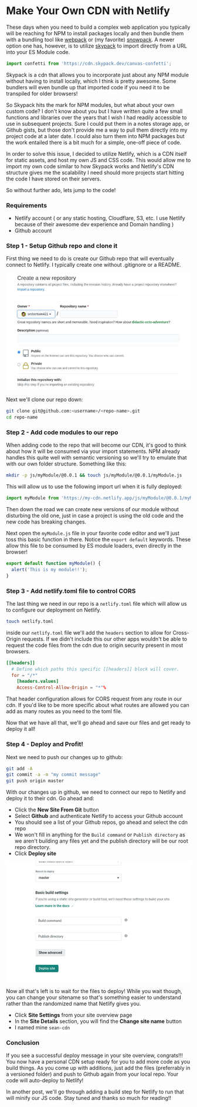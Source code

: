 # Make Your Own CDN with Netlify

These days when you need to build a complex web application you typically will be reaching for NPM to install packages locally and then bundle them with a bundling tool like [webpack](https://webpack.js.org/) or (my favorite) [snowpack](https://www.snowpack.dev/). A newer option one has, however, is to utilize [skypack](https://www.skypack.dev/) to import directly from a URL into your ES Module code.

```javascript
import confetti from 'https://cdn.skypack.dev/canvas-confetti';
```

Skypack is a cdn that allows you to incorporate just about any NPM module without having to install locally, which I think is pretty awesome. Some bundlers will even bundle up that imported code if you need it to be transpiled for older browsers!

So Skypack hits the mark for NPM modules, but what about your own custom code? I don't know about you but I have written quite a few small functions and libraries over the years that I wish I had readily accessible to use in subsequent projects. Sure I could put them in a notes storage app, or Github gists, but those don't provide me a way to pull them directly into my project code at a later date. I could also turn them into NPM packages but the work entailed there is a bit much for a simple, one-off piece of code.

In order to solve this issue, I decided to utilize Netlify, which is a CDN itself for static assets, and host my own JS and CSS code. This would allow me to import my own code similar to how Skypack works and Netlify's CDN structure gives me the scalability I need should more projects start hitting the code I have stored on their servers.

So without further ado, lets jump to the code!

### Requirements
- Netlify account ( or any static hosting, Cloudflare, S3, etc. I use Netlify because of their awesome dev experience and Domain handling )
- Github account

### Step 1 - Setup Github repo and clone it

First thing we need to do is create our Github repo that will eventually connect to Netlify. I typically create one without .gitignore or a README.

![Create Github Repo](/public/images/blog-images/github_create_repo.jpg)

Next we'll clone our repo down:

```bash
git clone git@github.com:<username>/<repo-name>.git
cd repo-name
```

### Step 2 - Add code modules to our repo

When adding code to the repo that will become our CDN, it's good to think about how it will be consumed via your import statements. NPM already handles this quite well with semantic versioning so we'll try to emulate that with our own folder structure. Something like this:

```bash
mkdir -p js/myModule/@0.0.1 && touch js/myModule/@0.0.1/myModule.js
```

This will allow us to use the following import url when it is fully deployed:

```javascript
import myModule from 'https://my-cdn.netlify.app/js/myModule/@0.0.1/myModule.js';
```
Then down the road we can create new versions of our module without disturbing the old one, just in case a project is using the old code and the new code has breaking changes.

Next open the `myModule.js` file in your favorite code editor and we'll just toss this basic function in there. Notice the `export default` keywords. These allow this file to be consumed by ES module loaders, even directly in the browser!

```javascript
export default function myModule() {
  alert('This is my module!!');
}
```

### Step 3 - Add netlify.toml file to control CORS

The last thing we need in our repo is a `netlify.toml` file which will allow us to configure our deployment on Netlify.

```bash
touch netlify.toml
```

inside our `netlify.toml` file we'll add the `headers` section to allow for Cross-Origin requests. If we didn't include this our other apps wouldn't be able to request the code files from the cdn due to origin security present in most browsers.

```toml
[[headers]]
  # Define which paths this specific [[headers]] block will cover.
  for = "/*"
    [headers.values]
    Access-Control-Allow-Origin = "*"%
```

That header configuration allows for CORS request from any route in our cdn. If you'd like to be more specific about what routes are allowed you can add as many routes as you need to the toml file.

Now that we have all that, we'll go ahead and save our files and get ready to deploy it all!

### Step 4 - Deploy and Profit!

Next we need to push our changes up to github:

```bash
git add -A
git commit -a -m "my commit message"
git push origin master
```

With our changes up in github, we need to connect our repo to Netlify and deploy it to their cdn. Go ahead and:

- Click the **New Site From Git** button
- Select **Github** and authenticate Netlify to access your Github account
- You should see a list of your Github repos, go ahead and select the cdn repo
- We won't fill in anything for the `Build command` or `Publish directory` as we aren't building any files yet and the publish directory will be our root repo directory.
- Click **Deploy site**

![Netlify Deploy](/public/images/blog-images/netlify-deploy.jpg)

Now all that's left is to wait for the files to deploy! While you wait though, you can change your sitename so that's something easier to understand rather than the randomized name that Netlify gives you.

- Click **Site Settings** from your site overview page
- In the **Site Details** section, you will find the **Change site name** button
- I named mine `sean-cdn`

### Conclusion

If you see a successful deploy message in your site overview, congrats!!! You now have a personal CDN setup ready for you to add more code as you build things. As you come up with additions, just add the files (preferrably in a versioned folder) and push to Github again from your local repo. Your code will auto-deploy to Netlify!

In another post, we'll go through adding a build step for Netlify to run that will minify our JS code. Stay tuned and thanks so much for reading!!
